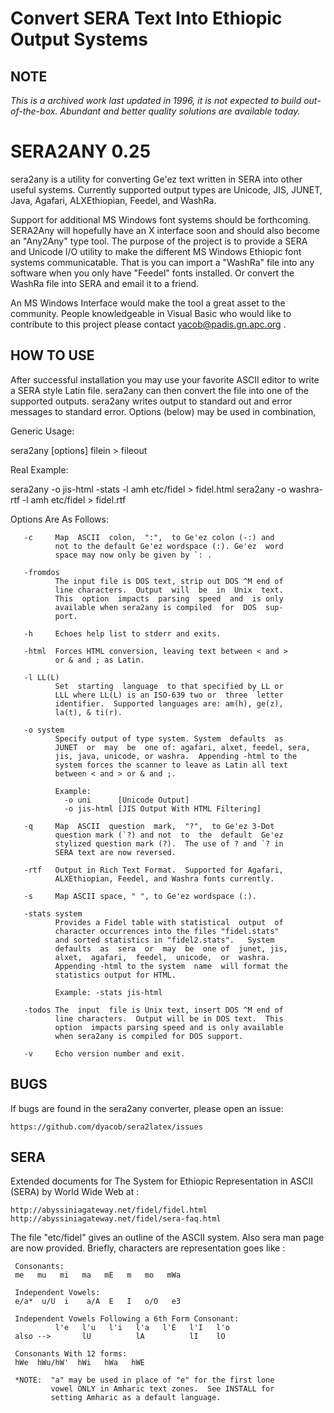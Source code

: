 # Convert SERA Text Into Ethiopic Output Systems

## NOTE
*This is a archived work last updated in 1996, it is not expected to
 build out-of-the-box.  Abundant and better quality solutions are
 available today.*


SERA2ANY 0.25
=============

sera2any is a utility for converting Ge'ez text written in SERA into other
useful systems.  Currently supported output types are Unicode, JIS, JUNET,
Java, Agafari, ALXEthiopian, Feedel, and WashRa.

Support for additional MS Windows font systems should be forthcoming. SERA2Any
will hopefully have an X interface soon and should also become an "Any2Any"
type tool.  The purpose of the project is to provide a SERA and Unicode I/O 
utility to make the different MS Windows Ethiopic font systems communicatable.
That is you can import a "WashRa" file into any software when you only have
"Feedel" fonts installed.  Or convert the WashRa file into SERA and email it
to a friend.

An MS Windows Interface would make the tool a great asset to the community.
People knowledgeable in Visual Basic who would like to contribute to this
project please contact yacob@padis.gn.apc.org .


HOW TO USE
----------

After successful installation you may use your favorite ASCII editor to write
a SERA style Latin file.  sera2any can then convert the file into one of the
supported outputs.  sera2any writes output to standard out and error messages
to standard error. Options (below) may be used in combination, 

Generic Usage:

   sera2any [options] filein > fileout

Real Example:

   sera2any -o jis-html -stats -l amh etc/fidel > fidel.html
   sera2any -o washra-rtf -l amh etc/fidel > fidel.rtf


Options Are As Follows:

       -c     Map  ASCII  colon,  ":",  to Ge'ez colon (-:) and
              not to the default Ge'ez wordspace (:). Ge'ez  word
              space may now only be given by `: .

       -fromdos
              The input file is DOS text, strip out DOS ^M end of
              line characters.  Output  will  be  in  Unix  text.
              This  option  impacts  parsing  speed  and  is only
              available when sera2any is compiled  for  DOS  sup-
              port.

       -h     Echoes help list to stderr and exits.

       -html  Forces HTML conversion, leaving text between < and >
              or & and ; as Latin.

       -l LL(L)
              Set  starting  language  to that specified by LL or
              LLL where LL(L) is an ISO-639 two or  three  letter
              identifier.  Supported languages are: am(h), ge(z),
              la(t), & ti(r).

       -o system
              Specify output of type system. System  defaults  as
              JUNET  or  may  be  one of: agafari, alxet, feedel, sera,
			  jis, java, unicode, or washra.  Appending -html to the 
			  system forces the scanner to leave as Latin all text 
			  between < and > or & and ;.

              Example:
                -o uni      [Unicode Output]
                -o jis-html [JIS Output With HTML Filtering]

       -q     Map  ASCII  question  mark,  "?",  to Ge'ez 3-Dot
              question mark (`?) and not  to  the  default  Ge'ez
              stylized question mark (?).  The use of ? and `? in
              SERA text are now reversed.

       -rtf   Output in Rich Text Format.  Supported for Agafari,
              ALXEthiopian, Feedel, and Washra fonts currently.

       -s     Map ASCII space, " ", to Ge'ez wordspace (:).

       -stats system
              Provides a Fidel table with statistical  output  of
              character occurrences into the files "fidel.stats"
              and sorted statistics in "fidel2.stats".   System
              defaults  as  sera  or  may  be  one of  junet, jis, 
			  alxet,  agafari,  feedel,  unicode,  or  washra.  
              Appending -html to the system  name  will format the 
			  statistics output for HTML.

              Example: -stats jis-html

       -todos The  input  file is Unix text, insert DOS ^M end of
              line characters.  Output will be in DOS text.  This
              option  impacts parsing speed and is only available
              when sera2any is compiled for DOS support.

       -v     Echo version number and exit.

 

BUGS
----

If bugs are found in the sera2any converter, please open an issue:

	https://github.com/dyacob/sera2latex/issues


SERA
----

Extended documents for The System for Ethiopic Representation in ASCII (SERA)
by World Wide Web at : 

	http://abyssiniagateway.net/fidel/fidel.html
	http://abyssiniagateway.net/fidel/sera-faq.html


The file "etc/fidel" gives an outline of the ASCII system.
Also sera man page are now provided.
Briefly, characters are representation goes like :

     Consonants:
     me   mu   mi   ma   mE   m   mo   mWa

     Independent Vowels:
     e/a*  u/U  i    a/A  E   I   o/O   e3

     Independent Vowels Following a 6th Form Consonant:
              l'e   l'u   l'i   l'a   l'E   l'I   l'o
     also -->       lU          lA          lI    lO

     Consonants With 12 forms:
     hWe  hWu/hW'  hWi   hWa   hWE

     *NOTE:  "a" may be used in place of "e" for the first lone
             vowel ONLY in Amharic text zones.  See INSTALL for
             setting Amharic as a default language.


